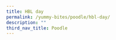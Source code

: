 ```yaml
---
title: HBL day
permalink: /yummy-bites/poodle/hbl-day/
description: ""
third_nav_title: Poodle
---
```

